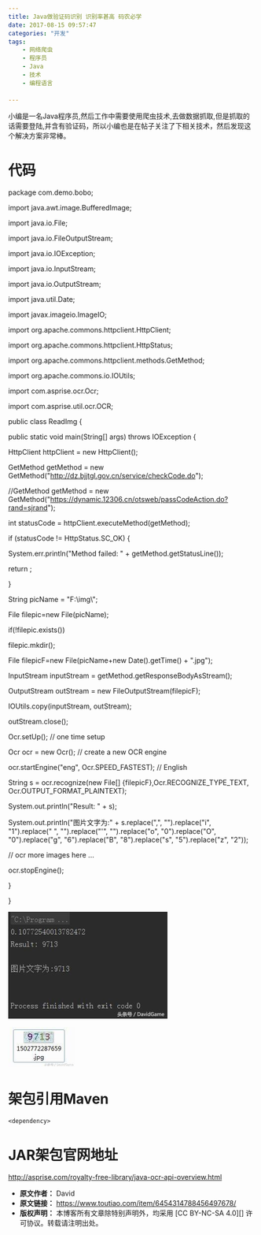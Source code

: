 ```yaml
---
title: Java做验证码识别 识别率甚高 码农必学
date: 2017-08-15 09:57:47
categories: "开发"
tags:
	- 网络爬虫
	- 程序员
	- Java
	- 技术
	- 编程语言

---
```


小编是一名Java程序员,然后工作中需要使用爬虫技术,去做数据抓取,但是抓取的话需要登陆,并含有验证码，所以小编也是在帖子关注了下相关技术，然后发现这个解决方案非常棒。

# 代码 #

package com.demo.bobo;

import java.awt.image.BufferedImage;

import java.io.File;

import java.io.FileOutputStream;

import java.io.IOException;

import java.io.InputStream;

import java.io.OutputStream;

import java.util.Date;

import javax.imageio.ImageIO;

import org.apache.commons.httpclient.HttpClient;

import org.apache.commons.httpclient.HttpStatus;

import org.apache.commons.httpclient.methods.GetMethod;

import org.apache.commons.io.IOUtils;

import com.asprise.ocr.Ocr;

import com.asprise.util.ocr.OCR;

public class ReadImg \{

public static void main(String\[\] args) throws IOException \{

HttpClient httpClient = new HttpClient();

GetMethod getMethod = new GetMethod("http://dz.bjjtgl.gov.cn/service/checkCode.do");

//GetMethod getMethod = new GetMethod("https://dynamic.12306.cn/otsweb/passCodeAction.do?rand=sjrand");

int statusCode = httpClient.executeMethod(getMethod);

if (statusCode != HttpStatus.SC\_OK) \{

System.err.println("Method failed: " + getMethod.getStatusLine());

return ;

\}

String picName = "F:\\img\\";

File filepic=new File(picName);

if(!filepic.exists())

filepic.mkdir();

File filepicF=new File(picName+new Date().getTime() + ".jpg");

InputStream inputStream = getMethod.getResponseBodyAsStream();

OutputStream outStream = new FileOutputStream(filepicF);

IOUtils.copy(inputStream, outStream);

outStream.close();

Ocr.setUp(); // one time setup

Ocr ocr = new Ocr(); // create a new OCR engine

ocr.startEngine("eng", Ocr.SPEED\_FASTEST); // English

String s = ocr.recognize(new File\[\] \{filepicF\},Ocr.RECOGNIZE\_TYPE\_TEXT, Ocr.OUTPUT\_FORMAT\_PLAINTEXT);

System.out.println("Result: " + s);

System.out.println("图片文字为:" + s.replace(",", "").replace("i", "1").replace(" ", "").replace("'", "").replace("o", "0").replace("O", "0").replace("g", "6").replace("B", "8").replace("s", "5").replace("z", "2"));

// ocr more images here ...

ocr.stopEngine();

\}

\}

![Java做验证码识别 识别率甚高 码农必学][Java_ _]

![Java做验证码识别 识别率甚高 码农必学][Java_ _ 1]

# 架包引用Maven    #

    <dependency>

# JAR架包官网地址 #

http://asprise.com/royalty-free-library/java-ocr-api-overview.html


[Java_ _]: static/resources/crawler/MRJB-YR7J-FMIN.jpg
[Java_ _ 1]: static/resources/crawler/AAEI-BVMM-3YNN.jpg
 *  **原文作者：** David
 *  **原文链接：** https://www.toutiao.com/item/6454314788456497678/
 *  **版权声明：** 本博客所有文章除特别声明外，均采用 [CC BY-NC-SA 4.0][] 许可协议。转载请注明出处。
